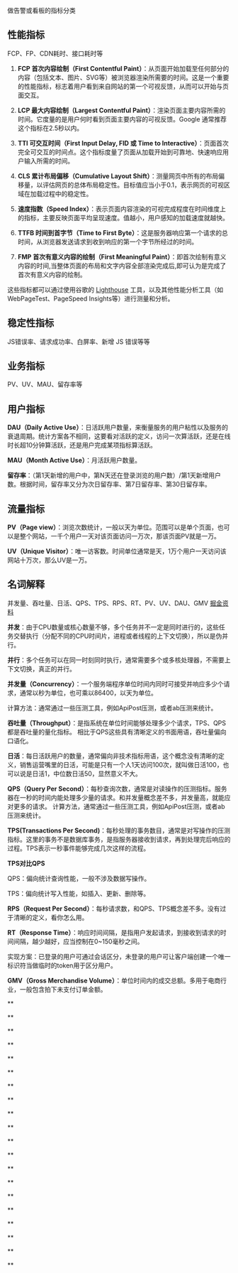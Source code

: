 做告警或看板的指标分类

性能指标
---
FCP、FP、CDN耗时、接口耗时等

1. **FCP 首次内容绘制（First Contentful Paint）**：从页面开始加载至任何部分的内容（包括文本、图片、SVG等）被浏览器渲染所需要的时间。这是一个重要的性能指标，标志着用户看到来自网站的第一个可视反馈，从而可以开始与页面交互。

2. **LCP 最大内容绘制（Largest Contentful Paint）**：渲染页面主要内容所需的时间。它度量的是用户何时看到页面主要内容的可视反馈。Google 通常推荐这个指标在2.5秒以内。

3. **TTI 可交互时间（First Input Delay, FID 或 Time to Interactive）**：页面首次完全可交互的时间点。这个指标度量了页面从加载开始到可靠地、快速响应用户输入所需的时间。

4. **CLS 累计布局偏移（Cumulative Layout Shift）**：测量网页中所有的布局偏移量，以评估网页的总体布局稳定性。目标值应当小于0.1，表示网页的可视区域在加载过程中的稳定性。

5. **速度指数（Speed Index）**：表示页面内容渲染的可视完成程度在时间维度上的指标，主要反映页面平均呈现速度。值越小，用户感知的加载速度就越快。

6. **TTFB 时间到首字节（Time to First Byte）**：这是服务器响应第一个请求的总时间，从浏览器发送请求到收到响应的第一个字节所经过的时间。

7. **FMP 首次有意义内容的绘制（First Meaningful Paint）**：即首次绘制有意义内容的时间,当整体页面的布局和文字内容全部渲染完成后,即可认为是完成了首次有意义内容的绘制。

这些指标都可以通过使用谷歌的 [Lighthouse](https://developers.google.com/web/tools/lighthouse) 工具，以及其他性能分析工具（如WebPageTest、PageSpeed Insights等）进行测量和分析。

稳定性指标
---
JS错误率、请求成功率、白屏率、新增 JS 错误等等

业务指标
---
PV、UV、MAU、留存率等

用户指标
---
**DAU（Daily Active Use）**：日活跃用户数量，来衡量服务的用户粘性以及服务的衰退周期。统计方案各不相同，这要看对活跃的定义，访问一次算活跃，还是在线时长超10分钟算活跃，还是用户完成某项指标算活跃。

**MAU（Month Active Use）**：月活跃用户数量。

**留存率**：（第1天新增的用户中，第N天还在登录浏览的用户数）/第1天新增用户数。根据时间，留存率又分为次日留存率、第7日留存率、第30日留存率。

流量指标
---

**PV（Page view）**：浏览次数统计，一般以天为单位。范围可以是单个页面，也可以是整个网站，一千个用户一天对该页面访问一万次，那该页面PV就是一万。

**UV（Unique Visitor）**：唯一访客数。时间单位通常是天，1万个用户一天访问该网站十万次，那么UV是一万。

名词解释
---
并发量、吞吐量、日活、QPS、TPS、RPS、RT、PV、UV、DAU、GMV
[掘金资料](https://juejin.cn/post/7400281441803403275?searchId=20241031164158A4EA3311B82FCA928656)

**并发**：由于CPU数量或核心数量不够，多个任务并不一定是同时进行的，这些任务交替执行（分配不同的CPU时间片，进程或者线程的上下文切换），所以是伪并行。

**并行**：多个任务可以在同一时刻同时执行，通常需要多个或多核处理器，不需要上下文切换，真正的并行。

**并发量（Concurrency）**：一个服务端程序单位时间内同时可接受并响应多少个请求，通常以秒为单位，也可乘以86400，以天为单位。

计算方法：通常通过一些压测工具，例如ApiPost压测，或者ab压测来统计。

**吞吐量（Throughput）**：是指系统在单位时间能够处理多少个请求，TPS、QPS都是吞吐量的量化指标。 相比于QPS这些具有清晰定义的书面用语，吞吐量偏向口语化。

**日活**：每日活跃用户的数量，通常偏向非技术指标用语，这个概念没有清晰的定义，销售运营嘴里的日活，可能是只有一个人1天访问100次，就叫做日活100，也可以说是日活1，中位数日活50，显然意义不大。

**QPS（Query Per Second）**：每秒查询次数，通常是对读操作的压测指标。服务器在一秒的时间内能处理多少量的请求。和并发量概念差不多，并发量高，就能应对更多的请求。
计算方法，通常通过一些压测工具，例如ApiPost压测，或者ab压测来统计。

**TPS(Transactions Per Second)**：每秒处理的事务数目，通常是对写操作的压测指标。这里的事务不是数据库事务，是指服务器接收到请求，再到处理完后响应的过程。TPS表示一秒事件能够完成几次这样的流程。

**TPS对比QPS**

QPS：偏向统计查询性能，一般不涉及数据写操作。

TPS：偏向统计写入性能，如插入、更新、删除等。

**RPS（Request Per Second）**：每秒请求数，和QPS、TPS概念差不多。没有过于清晰的定义，看你怎么用。

**RT（Response Time）**：响应时间间隔，是指用户发起请求，到接收到请求的时间间隔，越少越好，应当控制在0~150毫秒之间。

实现方案：已登录的用户可通过会话区分，未登录的用户可让客户端创建一个唯一标识符当做临时的token用于区分用户。

**GMV（Gross Merchandise Volume）**：单位时间内的成交总额。多用于电商行业，一般包含拍下未支付订单金额。

**

** 

**

**

**

**

**

**

**

**

**

**

**

**

**

**

**

**

**

**